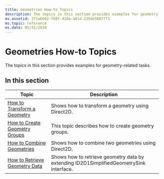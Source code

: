 ```yaml
---
title: Geometries How-to Topics
description: The topics in this section provides examples for geometry-related tasks.
ms.assetid: 371a6662-f68f-418a-a81d-239de56877f1
ms.topic: reference
ms.date: 05/31/2018
---
```


# Geometries How-to Topics

The topics in this section provides examples for geometry-related tasks.

## In this section



| Topic                                                                                   | Description                                                                                        |
|-----------------------------------------------------------------------------------------|----------------------------------------------------------------------------------------------------|
| [How to Transform a Geometry](how-to-transform-a-geometry.md)<br/>               | Shows how to transform a geometry using Direct2D.<br/>                                       |
| [How to Create Geometry Groups](how-to-create-geometry-groups.md)<br/>           | This topic describes how to create geometry groups.<br/>                                     |
| [How to Combine Geometries](how-to-combine-geometries.md)<br/>                   | Shows how to combine two geometries using Direct2D.<br/>                                     |
| [How to Retrieve Geometry Data](how-to-use-id2d1simplified-geometrysink.md)<br/> | Shows how to retrieve geometry data by extending ID2D1SimplifiedGeometrySink interface.<br/> |



 

 

 





